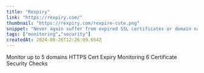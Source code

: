 ```yaml
---
title: "Rexpiry"
link: "https://rexpiry.com/"
thumbnail: "https://rexpiry.com/rexpire-cute.png"
snippet: "Never again suffer from expired SSL certificates or domain names."
tags: ["monitoring","security"]
createdAt: 2024-08-26T12:26:09.654Z
---
```

Monitor up to 5 domains
HTTPS Cert Expiry Monitoring
6 Certificate Security Checks
